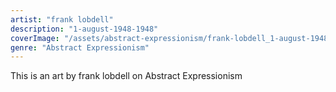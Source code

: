 ```yaml
---
artist: "frank lobdell"
description: "1-august-1948-1948"
coverImage: "/assets/abstract-expressionism/frank-lobdell_1-august-1948-1948.jpg"
genre: "Abstract Expressionism"
---
```

This is an art by frank lobdell on Abstract Expressionism

